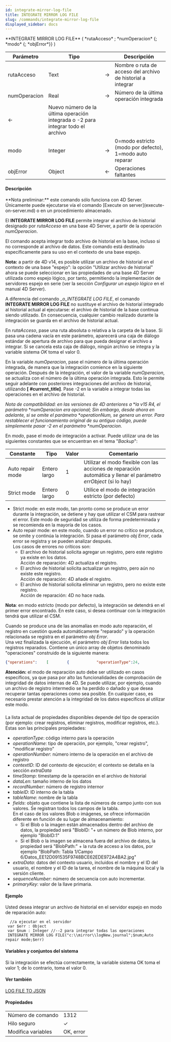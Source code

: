 ```yaml
---
id: integrate-mirror-log-file
title: INTEGRATE MIRROR LOG FILE
slug: /commands/integrate-mirror-log-file
displayed_sidebar: docs
---
```


<!--REF #_command_.INTEGRATE MIRROR LOG FILE.Syntax-->**INTEGRATE MIRROR LOG FILE** ( *rutaAcceso* ; *numOperacion* {; *modo* {; *objError*}} )<!-- END REF-->
<!--REF #_command_.INTEGRATE MIRROR LOG FILE.Params-->
| Parámetro | Tipo |  | Descripción |
| --- | --- | --- | --- |
| rutaAcceso | Text | &#8594;  | Nombre o ruta de acceso del archivo de historial a integrar |
| numOperacion | Real | &#8594;  | Número de la última operación integrada |
| &#8592; | Nuevo número de la última operación integrada o -2 para integrar todo el archivo |
| modo | Integer | &#8594;  | 0=modo estricto (modo por defecto), 1=modo auto reparar |
| objError | Object | &#8592; | Operaciones faltantes |

<!-- END REF-->

#### Descripción 

<!--REF #_command_.INTEGRATE MIRROR LOG FILE.Summary-->**Nota preliminar:** este comando sólo funciona con 4D Server.<!-- END REF--> Únicamente puede ejecutarse vía el comando [Execute on server](execute-on-server.md) o en un procedimiento almacenado.

El **INTEGRATE MIRROR LOG FILE**  permite integrar el archivo de historial designado por *rutaAcceso* en una base 4D Server, a partir de la operación *numOperacion*.

El comando acepta integrar todo archivo de historial en la base, incluso si no corresponde al archivo de datos. Este comando está destinado específicamente para su uso en el contexto de una base espejo.

**Nota:** a partir de 4D v14, es posible utilizar un archivo de historial en el contexto de una base "espejo": la opción "Utilizar archivo de historial" ahora se puede seleccionar en las propiedades de una base 4D Server utilizada como espejo lógico, por tanto, permitiendo la implementación de servidores espejo en serie (ver la sección *Configurar un espejo lógico* en el manual 4D Server).  
  
A diferencia del comando *\_o\_INTEGRATE LOG FILE*, el comando **INTEGRATE MIRROR LOG FILE** no sustituye el archivo de historial integrado al historial actual al ejecutarse: el archivo de historial de la base continua siendo utilizado. En consecuencia, cualquier cambio realizado durante la integración se guarda en el archivo de historial actual.

En *rutaAcceso*, pase una ruta absoluta o relativa a la carpeta de la base. Si pasa una cadena vacía en este parámetro, aparecerá una caja de diálogo estándar de apertura de archivo para que pueda designar el archivo a integrar. Si se cancela esta caja de diálogo, ningún archivo se integra y la variable sistema *OK* toma el valor 0.

En la variable *numOperacion*, pase el número de la última operación integrada, de manera que la integración comience en la siguiente operación. Después de la integración, el valor de la variable *numOperacion*, se actualiza con el número de la última operación integrada. Esto le permite seguir adelante con posteriores integraciones del archivo de historial, utilizando **\[** **#current\_title\]**. Pase -2 en la variable a integrar todas las operaciones en el archivo de historial.

**Nota de compatibilidad:* en las versiones de 4D anteriores a* **la v15  R4, el parámetro* **numOperacion* *era opcional; Sin embargo, desde ahora en adelante, si se omite el parámetro* **operationNum,* *se genera un error. Para restablecer el funcionamiento original de su antiguo código, puede simplemente pasar -2 en el parámetro* **numOperacion.* 

En *modo*, pase el modo de integración a activar. Puede utilizar una de las siguientes constantes que se encuentran en el tema "*Backup*":

| Constante        | Tipo         | Valor | Comentario                                                                                                        |
| ---------------- | ------------ | ----- | ----------------------------------------------------------------------------------------------------------------- |
| Auto repair mode | Entero largo | 1     | Utilizar el modo flexible con las acciones de reparación automática y llenar el parámetro *errObject* (si lo hay) |
| Strict mode      | Entero largo | 0     | Utilice el modo de integración estricto (por defecto)                                                             |

* Strict mode: en este modo, tan pronto como se produce un error durante la integración, se detiene y hay que utilizar el CSM para rastrear el error. Este modo de seguridad se utiliza de forma predeterminada y se recomienda en la mayoría de los casos.
* Auto repair mode: en este modo, cuando un error no crítico se produce, se omite y continúa la integración. Si pasa el parámetro *obj* *Error*, cada error se registra y se pueden analizar después.  
Los casos de errores no críticos son:  
   * El archivo de historial solicita agregar un registro, pero este registro ya existe en los datos.  
   Acción de reparación: 4D actualiza el registro.  
   * El archivo de historial solicita actualizar un registro, pero aún no existe este registro.  
   Acción de reparación: 4D añade el registro.  
   * El archivo de historial solicita eliminar un registro, pero no existe este registro.  
   Acción de reparación: 4D no hace nada.

**Nota**: en modo estricto (modo por defecto), la integración se detendrá en el primer error encontrado. En este caso, si desea continuar con la integración tendrá que utilizar el CSM.

Cuando se produce una de las anomalías en modo auto reparación, el registro en cuestión queda automáticamente "reparado" y la operación relacionada se registra en el parámetro *obj* *Error*.   
Una vez finalizada la ejecución, el parámetro *obj* *Error* lista todos los registros reparados. Contiene un único array de objetos denominado "operaciones" construido de la siguiente manera:

```json
{"operations":    [        {            "operationType":24,            "operationName":"Create record",            "operationNumber":2,            "contextID":48,            "timeStamp":"2015-07-10T07:53:02.413Z",            "dataLen":24,            "recordNumber":0,            "tableID":"F4CXXXXX",            "tableName":"Customers",            "fields": {                "1": 9,                "2": "test value",                "3": "2003-03-03T00:00:00.000Z",                "4": "BlobPath: Table 1/Field 4/Data_9ACB28F1A2744FDFA5822B22F18B2E12.png",                "8": "BlobID: 2"              }        },        {...}     ]
```

**Atención:** el modo de reparación auto debe ser utilizado en casos específicos, ya que pasa por alto las funcionalidades de comprobación de integridad de datos internas de 4D. Se puede utilizar, por ejemplo, cuando un archivo de registro intermedio se ha perdido o dañado y que desea recuperar tantas operaciones como sea posible. En cualquier caso, es necesario prestar atención a la integridad de los datos específicos al utilizar este modo.

### 

La lista actual de propiedades disponibles depende del tipo de operación (por ejemplo: crear registros, eliminar registros, modificar registros, etc.). Estas son las principales propiedades:

* *operationType*: código interno para la operación
* *operationName*: tipo de operación, por ejemplo, "crear registro", "modificar registro"
* *operationNumber*: número interno de la operación en el archivo de registro
* *contextID*: ID del contexto de ejecución; el contexto se detalla en la sección *extraData*
* *timeStamp*: timestamp de la operación en el archivo de historial
* *dataLen*: tamaño interno de los datos
* *recordNumber*: número de registro internor
* *tableID*: ID interno de la tabla
* *tableName*: nombre de la tabla
* *fields*: objeto que contiene la lista de números de campo junto con sus valores. Se registran todos los campos de la tabla.  
En el caso de los valores Blob o imágenes, se ofrece información diferente en función de su lugar de almacenamiento:  
   * Si el Blob o la imagen están almacenados dentro del archivo de datos, la propiedad será "BlobID: "+ un número de Blob interno, por ejemplo "BlobID:1"  
   * Si el Blob o la imagen se almacena fuera del archivo de datos, la propiedad será "BlobPath:" + la ruta de acceso a los datos, por ejemplo "BlobPath: Tabla 1/Campo 6/Datos\_EE12D091535F9748BCE62EDE972A4BA2.jpg"
* *extraData*: datos del contexto usuario, incluidos el nombre y el ID del usuario, el nombre y el ID de la tarea, el nombre de la máquina local y la versión cliente.
* *sequenceNumber*: número de secuencia con auto incrementar.
* *primaryKey*: valor de la llave primaria.

#### Ejemplo 

Usted desea integrar un archivo de historial en el servidor espejo en modo de reparación auto:

```4d
  //a ejecutar en el servidor
 var $err : Object
 var $num : Integer //--2 para integrar todas las operaciones
 INTEGRATE MIRROR LOG FILE("c:\\mirror\\logNew.journal";$num;Auto repair mode;$err)
```

#### Variables y conjuntos del sistema 

Si la integración se efectúa correctamente, la variable sistema OK toma el valor 1; de lo contrario, toma el valor 0\. 

#### Ver también 

  
[LOG FILE TO JSON](log-file-to-json.md)  

#### Propiedades

|  |  |
| --- | --- |
| Número de comando | 1312 |
| Hilo seguro | &check; |
| Modifica variables | OK, error |


